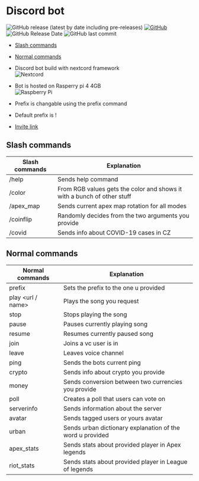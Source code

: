 # Discord bot

![GitHub release (latest by date including pre-releases)](https://img.shields.io/github/v/release/Medochikita/Discord-bot?include_prereleases&style=for-the-badge) [![GitHub](https://img.shields.io/github/license/Medochikita/Discord-bot?style=for-the-badge)](https://github.com/Medochikita/Discord-bot/blob/main/LICENSE.md) ![GitHub Release Date](https://img.shields.io/github/release-date/Medochikita/Discord-bot?style=for-the-badge) ![GitHub last commit](https://img.shields.io/github/last-commit/Medochikita/Discord-bot?style=for-the-badge)
<br>

- [Slash commands](#Slash-commands)
- [Normal commands](#Normal-commands)

- Discord bot build with nextcord framework <br>
![Nextcord](https://badgen.net/badge/icon/Nextcord?icon=https://nextcord.dev/icon.svg&label&scale=1.5&style=for-the-badge)

- Bot is hosted on Rasperry pi 4 4GB <br>
![Raspberry Pi](https://img.shields.io/badge/-RaspberryPi-C51A4A?style=for-the-badge&logo=Raspberry-Pi)

- Prefix is changable using the prefix command
- Default prefix is !

- [Invite link](https://discord.com/api/oauth2/authorize?client_id=842061459155320873&permissions=1643898207444&scope=bot%20applications.commands)

## Slash commands

| Slash commands | Explanation |
| ----------- | ----------- |
| /help | Sends help command |
| /color <r> <g> <b> | From RGB values gets the color and shows it with a bunch of other stuff |
| /apex_map | Sends current apex map rotation for all modes |
| /coinflip <first> <second> | Randomly decides from the two arguments you provide |
| /covid | Sends info about COVID-19 cases in CZ |

## Normal commands

| Normal commands | Explanation |
| ----------- | ----------- |
| prefix <prefix> | Sets the prefix to the one u provided |
| play <url / name> | Plays the song you request |
| stop | Stops playing the song |
| pause | Pauses currently playing song |
| resume | Resumes currently paused song |
| join | Joins a vc user is in |
| leave | Leaves voice channel |
| ping | Sends the bots current ping |
| crypto <crypto tag> | Sends info about crypto you provide |
| money <value> <curr> <curr> | Sends conversion between two currencies you provide |
| poll <message> | Creates a poll that users can vote on |
| serverinfo | Sends information about the server |
| avatar | Sends tagged users or yours avatar |
| urban <word> | Sends urban dictionary explanation of the word u provided |
| apex_stats <name> | Sends stats about provided player in Apex legends |
| riot_stats <name> | Sends stats about provided player in League of legends |
